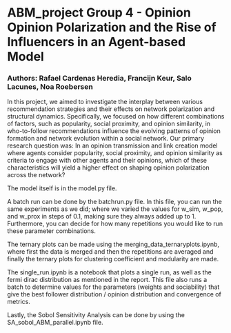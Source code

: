 # ABM_project Group 4 - Opinion Opinion Polarization and the Rise of Influencers in an Agent-based Model

### Authors: Rafael Cardenas Heredia, Francijn Keur, Salo Lacunes, Noa Roebersen

In this project, we aimed to investigate the interplay between various recommendation strategies and their effects on network polarization and structural dynamics. Specifically, we focused on how different combinations of factors, such as popularity, social proximity, and opinion similarity, in who-to-follow recommendations influence the evolving patterns of opinion formation and network evolution within a social network. Our primary research question was: In an opinion transmission and link creation model where agents consider popularity, social proximity, and opinion similarity as criteria to engage with other agents and their opinions, which of these characteristics will yield a higher effect on shaping opinion polarization across the network?

The model itself is in the model.py file.

A batch run can be done by the batchrun.py file. In this file, you can run the same experiments as we did; where we varied the values for w_sim, w_pop, and w_prox in steps of 0.1, making sure they always added up to 1. Furthermore, you can decide for how many repetitions you would like to run these parameter combinations.

The ternary plots can be made using the merging_data_ternaryplots.ipynb, where first the data is merged and then the repetitions are averaged and finally the ternary plots for clustering coefficient and modularity are made.

The single_run.ipynb is a notebook that plots a single run, as well as the fermi dirac distribution as mentioned in the report. This file also runs a batch to determine values for the parameters (weights and sociability) that give the best follower distribution / opinion distribution and convergence of metrics.

Lastly, the Sobol Sensitivity Analysis can be done by using the SA_sobol_ABM_parallel.ipynb file. 
